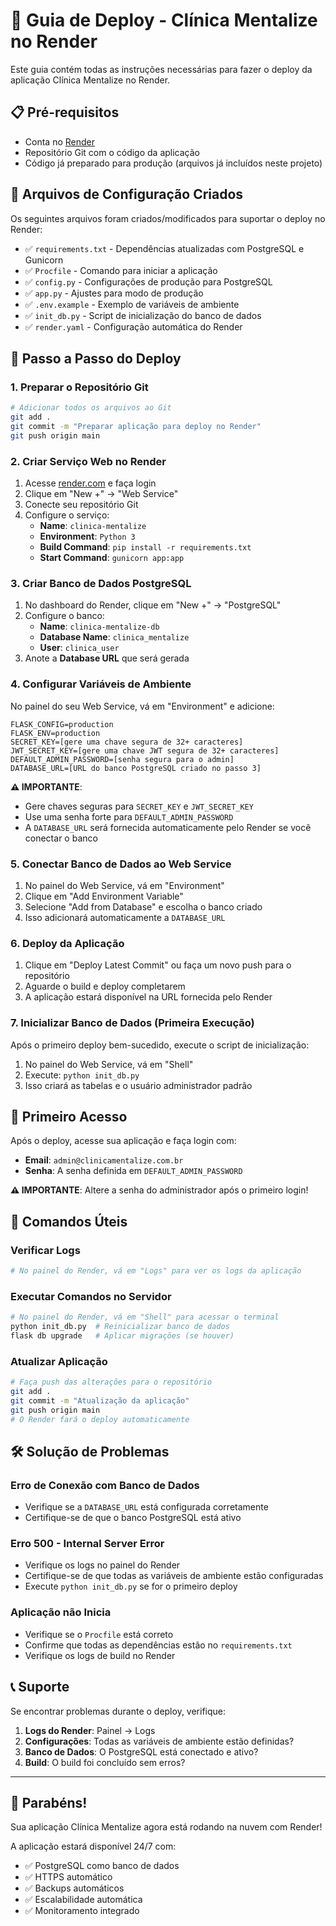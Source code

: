 # 🚀 Guia de Deploy - Clínica Mentalize no Render

Este guia contém todas as instruções necessárias para fazer o deploy da aplicação Clínica Mentalize no Render.

## 📋 Pré-requisitos

- Conta no [Render](https://render.com)
- Repositório Git com o código da aplicação
- Código já preparado para produção (arquivos já incluídos neste projeto)

## 🔧 Arquivos de Configuração Criados

Os seguintes arquivos foram criados/modificados para suportar o deploy no Render:

- ✅ `requirements.txt` - Dependências atualizadas com PostgreSQL e Gunicorn
- ✅ `Procfile` - Comando para iniciar a aplicação
- ✅ `config.py` - Configurações de produção para PostgreSQL
- ✅ `app.py` - Ajustes para modo de produção
- ✅ `.env.example` - Exemplo de variáveis de ambiente
- ✅ `init_db.py` - Script de inicialização do banco de dados
- ✅ `render.yaml` - Configuração automática do Render

## 🚀 Passo a Passo do Deploy

### 1. Preparar o Repositório Git

```bash
# Adicionar todos os arquivos ao Git
git add .
git commit -m "Preparar aplicação para deploy no Render"
git push origin main
```

### 2. Criar Serviço Web no Render

1. Acesse [render.com](https://render.com) e faça login
2. Clique em "New +" → "Web Service"
3. Conecte seu repositório Git
4. Configure o serviço:
   - **Name**: `clinica-mentalize`
   - **Environment**: `Python 3`
   - **Build Command**: `pip install -r requirements.txt`
   - **Start Command**: `gunicorn app:app`

### 3. Criar Banco de Dados PostgreSQL

1. No dashboard do Render, clique em "New +" → "PostgreSQL"
2. Configure o banco:
   - **Name**: `clinica-mentalize-db`
   - **Database Name**: `clinica_mentalize`
   - **User**: `clinica_user`
3. Anote a **Database URL** que será gerada

### 4. Configurar Variáveis de Ambiente

No painel do seu Web Service, vá em "Environment" e adicione:

```
FLASK_CONFIG=production
FLASK_ENV=production
SECRET_KEY=[gere uma chave segura de 32+ caracteres]
JWT_SECRET_KEY=[gere uma chave JWT segura de 32+ caracteres]
DEFAULT_ADMIN_PASSWORD=[senha segura para o admin]
DATABASE_URL=[URL do banco PostgreSQL criado no passo 3]
```

**⚠️ IMPORTANTE**: 
- Gere chaves seguras para `SECRET_KEY` e `JWT_SECRET_KEY`
- Use uma senha forte para `DEFAULT_ADMIN_PASSWORD`
- A `DATABASE_URL` será fornecida automaticamente pelo Render se você conectar o banco

### 5. Conectar Banco de Dados ao Web Service

1. No painel do Web Service, vá em "Environment"
2. Clique em "Add Environment Variable"
3. Selecione "Add from Database" e escolha o banco criado
4. Isso adicionará automaticamente a `DATABASE_URL`

### 6. Deploy da Aplicação

1. Clique em "Deploy Latest Commit" ou faça um novo push para o repositório
2. Aguarde o build e deploy completarem
3. A aplicação estará disponível na URL fornecida pelo Render

### 7. Inicializar Banco de Dados (Primeira Execução)

Após o primeiro deploy bem-sucedido, execute o script de inicialização:

1. No painel do Web Service, vá em "Shell"
2. Execute: `python init_db.py`
3. Isso criará as tabelas e o usuário administrador padrão

## 🔐 Primeiro Acesso

Após o deploy, acesse sua aplicação e faça login com:

- **Email**: `admin@clinicamentalize.com.br`
- **Senha**: A senha definida em `DEFAULT_ADMIN_PASSWORD`

**⚠️ IMPORTANTE**: Altere a senha do administrador após o primeiro login!

## 🔧 Comandos Úteis

### Verificar Logs
```bash
# No painel do Render, vá em "Logs" para ver os logs da aplicação
```

### Executar Comandos no Servidor
```bash
# No painel do Render, vá em "Shell" para acessar o terminal
python init_db.py  # Reinicializar banco de dados
flask db upgrade   # Aplicar migrações (se houver)
```

### Atualizar Aplicação
```bash
# Faça push das alterações para o repositório
git add .
git commit -m "Atualização da aplicação"
git push origin main
# O Render fará o deploy automaticamente
```

## 🛠️ Solução de Problemas

### Erro de Conexão com Banco de Dados
- Verifique se a `DATABASE_URL` está configurada corretamente
- Certifique-se de que o banco PostgreSQL está ativo

### Erro 500 - Internal Server Error
- Verifique os logs no painel do Render
- Certifique-se de que todas as variáveis de ambiente estão configuradas
- Execute `python init_db.py` se for o primeiro deploy

### Aplicação não Inicia
- Verifique se o `Procfile` está correto
- Confirme que todas as dependências estão no `requirements.txt`
- Verifique os logs de build no Render

## 📞 Suporte

Se encontrar problemas durante o deploy, verifique:

1. **Logs do Render**: Painel → Logs
2. **Configurações**: Todas as variáveis de ambiente estão definidas?
3. **Banco de Dados**: O PostgreSQL está conectado e ativo?
4. **Build**: O build foi concluído sem erros?

---

## 🎉 Parabéns!

Sua aplicação Clínica Mentalize agora está rodando na nuvem com Render! 

A aplicação estará disponível 24/7 com:
- ✅ PostgreSQL como banco de dados
- ✅ HTTPS automático
- ✅ Backups automáticos
- ✅ Escalabilidade automática
- ✅ Monitoramento integrado